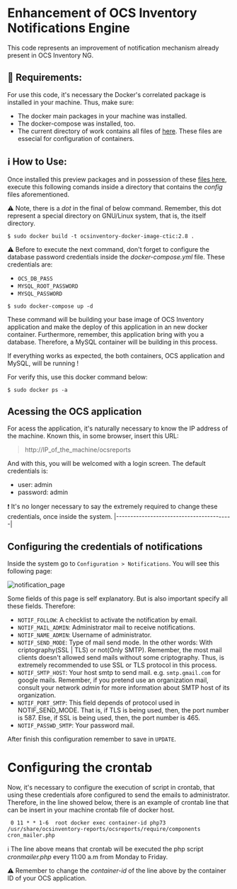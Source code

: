 # Enhancement of OCS Inventory Notifications Engine

This code represents an improvement of notification mechanism already present in OCS Inventory NG.

## :memo: Requirements:
For use this code, it's necessary the Docker's correlated package is installed in your machine. Thus, make sure:
- The docker main packages in your machine was installed.
- The docker-compose was installed, too.
- The current directory of work contains all files of [here](https://github.com/claudio966/ocsinventory-ufpa/tree/master/docker-config/2.8). These files are essecial for configuration of containers.

## :information_source: How to Use:
Once installed this preview packages and in possession of these [files here](https://gl.idc.ufpa.br/ocs_inventory-ufpa/2.8/-/tree/master/docker-config/2.8), execute this following comands inside a directory that contains the _config_ files aforementioned. 

:warning: Note, there is a _dot_ in the final of below command. Remember, this dot represent a special directory on GNU/Linux system, that is, the itself directory.
```console
$ sudo docker build -t ocsinventory-docker-image-ctic:2.8 .
```

:warning: Before to execute the next command, don't forget to configure the database password credentials inside the _docker-compose.yml_ file. These credentials are:
- `OCS_DB_PASS`
- `MYSQL_ROOT_PASSWORD`
- `MYSQL_PASSWORD` 

```console
$ sudo docker-compose up -d
```

These command will be building your base image of OCS Inventory application and make the deploy of this application in an new docker container.
Furthermore, remember, this application bring with you a database. Therefore, a MySQL container will be building in this process.

If everything works as expected, the both containers, OCS application and MySQL, will be running !

For verify this, use this docker command below:

```console
$ sudo docker ps -a
```

## Acessing the OCS application
For acess the application, it's naturally necessary to know the IP address of the machine. Known this, in some browser, insert this URL:

> http://IP_of_the_machine/ocsreports

And with this, you will be welcomed with a login screen. The default credentials is:
- user: admin
- password: admin

:exclamation: It's no longer necessary to say the extremely required to change these credentials, once inside the system.
|-----------------------------------------|

## Configuring the credentials of notifications
Inside the system go to `Configuration > Notifications`. You will see this following page:

![notification_page](https://gl.idc.ufpa.br/ocs_inventory-ufpa/2.8/-/raw/master/downloads/ocs_inventory_notifications_config.png "title")

Some fields of this page is self explanatory. But is also important specify all these fields. Therefore:
- `NOTIF_FOLLOW`: A checklist to activate the notification by email.
- `NOTIF_MAIL_ADMIN`: Administrator mail to receive notifications.
- `NOTIF_NAME_ADMIN`: Username of administrator.
- `NOTIF_SEND_MODE`: Type of mail send mode. In the other words: With criptography(SSL | TLS) or not(Only SMTP). Remember, the most mail clients doesn't allowed send mails without some criptography. Thus, is extremely recommended to use SSL or TLS protocol in this process.
- `NOTIF_SMTP_HOST`: Your host smtp to send mail. e.g. `smtp.gmail.com` for google mails. Remember, if you pretend use an organization mail, consult your network _admin_ for more information about SMTP host of its organization.
- `NOTIF_PORT_SMTP`: This field depends of protocol used in NOTIF_SEND_MODE. That is, if TLS is being used, then, the port number is 587. Else, if SSL is being used, then, the port number is 465.
- `NOTIF_PASSWD_SMTP`: Your password mail.

After finish this configuration remember to save in `UPDATE`.

# Configuring the crontab
Now, it's necessary to configure the execution of script in crontab, that using these credentials afore configured to send the emails to administrator. Therefore, in the line showed below, there is an example of crontab line that can be insert in your machine crontab file of docker host.

` 0 11 * * 1-6	root docker exec container-id php73 /usr/share/ocsinventory-reports/ocsreports/require/components cron_mailer.php`   

:information_source: The line above means that crontab will be executed the php script _cronmailer.php_ every 11:00 a.m from Monday to Friday.

:warning: Remember to change the _container-id_ of the line above by the container ID of your OCS application.


